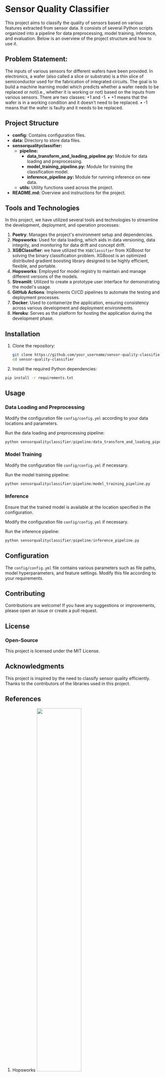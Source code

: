 # Sensor Quality Classifier

This project aims to classify the quality of sensors based on various features extracted from sensor data. It consists of several Python scripts organized into a pipeline for data preprocessing, model training, inference, and evaluation. Below is an overview of the project structure and how to use it.

## Problem Statement:  
The inputs of various sensors for different wafers have been provided. In electronics, a wafer (also called a slice or substrate) is a thin slice of semiconductor used for the fabrication of integrated circuits. The goal is to build a machine learning model which predicts whether a wafer needs to be replaced or not(i.e., whether it is working or not) based on the inputs from various sensors. There are two classes: +1 and -1. 
•	+1 means that the wafer is in a working condition and it doesn’t need to be replaced.
•	-1 means that the wafer is faulty and it needs to be replaced. 


## Project Structure

- **config:** Contains configuration files.
- **data:** Directory to store data files.
- **sensorqualityclassifier:**
  - **pipeline:**
    - **data_transform_and_loading_pipeline.py:** Module for data loading and preprocessing.
    - **model_training_pipeline.py:** Module for training the classification model.
    - **inference_pipeline.py:** Module for running inference on new data.
  - **utils:** Utility functions used across the project.
- **README.md:** Overview and instructions for the project.

## Tools and Technologies

In this project, we have utilized several tools and technologies to streamline the development, deployment, and operation processes:

1. **Poetry**: Manages the project's environment setup and dependencies.
2. **Hopsworks**: Used for data loading, which aids in data versioning, data integrity, and monitoring for data drift and concept drift.
3. **XGBClassifier**: we have utilized the `XGBClassifier` from XGBoost for solving the binary classification problem. XGBoost is an optimized distributed gradient boosting library designed to be highly efficient, flexible, and portable.
4. **Hopsworks**: Employed for model registry to maintain and manage different versions of the models.
5. **Streamlit**: Utilized to create a prototype user interface for demonstrating the model's usage.
6. **GitHub Actions**: Implements CI/CD pipelines to automate the testing and deployment processes.
7. **Docker**: Used to containerize the application, ensuring consistency across various development and deployment environments.
8. **Heroku**: Serves as the platform for hosting the application during the development phase.

## Installation

1. Clone the repository:
   ```bash
   git clone https://github.com/your_username/sensor-quality-classifier.git
   cd sensor-quality-classifier
   ```

2. Install the required Python dependencies:
 ```bash 
 pip install -r requirements.txt
 ```


## Usage

### Data Loading and Preprocessing

Modify the configuration file `config/config.yml` according to your data locations and parameters.

Run the data loading and preprocessing pipeline:
```python 
python sensorqualityclassifier/pipeline/data_transform_and_loading_pipeline.py
```
### Model Training

Modify the configuration file `config/config.yml` if necessary.

Run the model training pipeline:
```python
python sensorqualityclassifier/pipeline/model_training_pipeline.py
```
### Inference

Ensure that the trained model is available at the location specified in the configuration.

Modify the configuration file `config/config.yml` if necessary.

Run the inference pipeline:
```python
python sensorqualityclassifier/pipeline/inference_pipeline.py
```

## Configuration

The `config/config.yml` file contains various parameters such as file paths, model hyperparameters, and feature settings. Modify this file according to your requirements.

## Contributing

Contributions are welcome! If you have any suggestions or improvements, please open an issue or create a pull request.

## License
### **Open-Source**
This project is licensed under the MIT License.

## Acknowledgments

This project is inspired by the need to classify sensor quality efficiently. Thanks to the contributors of the libraries used in this project.

## References
1. Hopsworks <img src="https://uploads-ssl.webflow.com/5f6353590bb01cacbcecfbac/6202a13e7cafec5553703f6b_logo.svg" width="55%" >
https://docs.hopsworks.ai/machine-learning-api/3.7/generated/model-serving/model_serving_api/

https://colab.research.google.com/github/logicalclocks/hopsworks-tutorials/blob/master/quickstart.ipynb#scrollTo=DH1vdELNF0Uw



## Contact
For any questions or inquiries, please contact krunalss@outlook.com